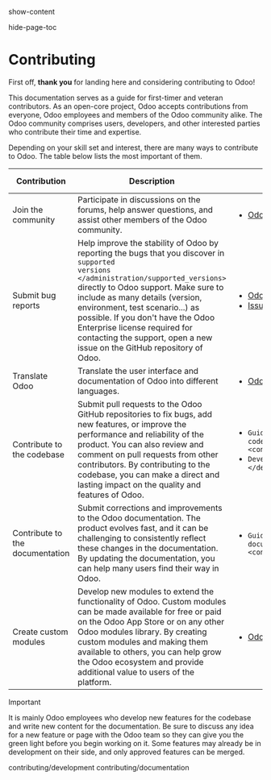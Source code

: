 show-content  

hide-page-toc  

# Contributing

First off, **thank you** for landing here and considering contributing
to Odoo!

This documentation serves as a guide for first-timer and veteran
contributors. As an open-core project, Odoo accepts contributions from
everyone, Odoo employees and members of the Odoo community alike. The
Odoo community comprises users, developers, and other interested parties
who contribute their time and expertise.

Depending on your skill set and interest, there are many ways to
contribute to Odoo. The table below lists the most important of them.

<table>
<colgroup>
<col style="width: 20%" />
<col style="width: 35%" />
<col style="width: 25%" />
<col style="width: 20%" />
</colgroup>
<thead>
<tr class="header">
<th>Contribution</th>
<th>Description</th>
<th>Resources</th>
<th>Target Audience</th>
</tr>
</thead>
<tbody>
<tr class="odd">
<td>Join the community</td>
<td>Participate in discussions on the forums, help answer questions, and
assist other members of the Odoo community.</td>
<td><ul>
<li><a href="https://www.odoo.com/forum">Odoo forums</a></li>
</ul></td>
<td>Anyone interested in Odoo</td>
</tr>
<tr class="even">
<td>Submit bug reports</td>
<td>Help improve the stability of Odoo by reporting the bugs that you
discover in <code class="interpreted-text" role="doc">supported
versions &lt;/administration/supported_versions&gt;</code> directly to
Odoo support. Make sure to include as many details (version,
environment, test scenario...) as possible. If you don't have the Odoo
Enterprise license required for contacting the support, open a new issue
on the GitHub repository of Odoo.</td>
<td><ul>
<li><a href="https://www.odoo.com/help">Odoo support</a></li>
<li><a href="https://github.com/odoo/odoo/issues">Issue tracker on
GitHub</a></li>
</ul></td>
<td>Users of Odoo</td>
</tr>
<tr class="odd">
<td>Translate Odoo</td>
<td>Translate the user interface and documentation of Odoo into
different languages.</td>
<td><ul>
<li><a href="https://explore.transifex.com/odoo/">Odoo project on
Transifex</a></li>
</ul></td>
<td>Anyone fluent in multiple languages</td>
</tr>
<tr class="even">
<td>Contribute to the codebase</td>
<td>Submit pull requests to the Odoo GitHub repositories to fix bugs,
add new features, or improve the performance and reliability of the
product. You can also review and comment on pull requests from other
contributors. By contributing to the codebase, you can make a direct and
lasting impact on the quality and features of Odoo.</td>
<td><ul>
<li><code class="interpreted-text"
role="doc">Guide: Contributing to the codebase &lt;contributing/development&gt;</code></li>
<li><code class="interpreted-text"
role="doc">Developer tutorials &lt;/developer/howtos&gt;</code></li>
</ul></td>
<td>Developers with experience in Python and web development</td>
</tr>
<tr class="odd">
<td>Contribute to the documentation</td>
<td>Submit corrections and improvements to the Odoo documentation. The
product evolves fast, and it can be challenging to consistently reflect
these changes in the documentation. By updating the documentation, you
can help many users find their way in Odoo.</td>
<td><ul>
<li><code class="interpreted-text"
role="doc">Guide: Contributing to the documentation &lt;contributing/documentation&gt;</code></li>
</ul></td>
<td>Anyone interested in improving the Odoo documentation</td>
</tr>
<tr class="even">
<td>Create custom modules</td>
<td>Develop new modules to extend the functionality of Odoo. Custom
modules can be made available for free or paid on the Odoo App Store or
on any other Odoo modules library. By creating custom modules and making
them available to others, you can help grow the Odoo ecosystem and
provide additional value to users of the platform.</td>
<td><ul>
<li><a href="https://apps.odoo.com/apps">Odoo Apps Store</a></li>
</ul></td>
<td>Developers with experience in Python and web development</td>
</tr>
</tbody>
</table>

> [!IMPORTANT]
> It is mainly Odoo employees who develop new features for the codebase
> and write new content for the documentation. Be sure to discuss any
> idea for a new feature or page with the Odoo team so they can give you
> the green light before you begin working on it. Some features may
> already be in development on their side, and only approved features
> can be merged.

<div class="toctree" titlesonly="">

contributing/development contributing/documentation

</div>
